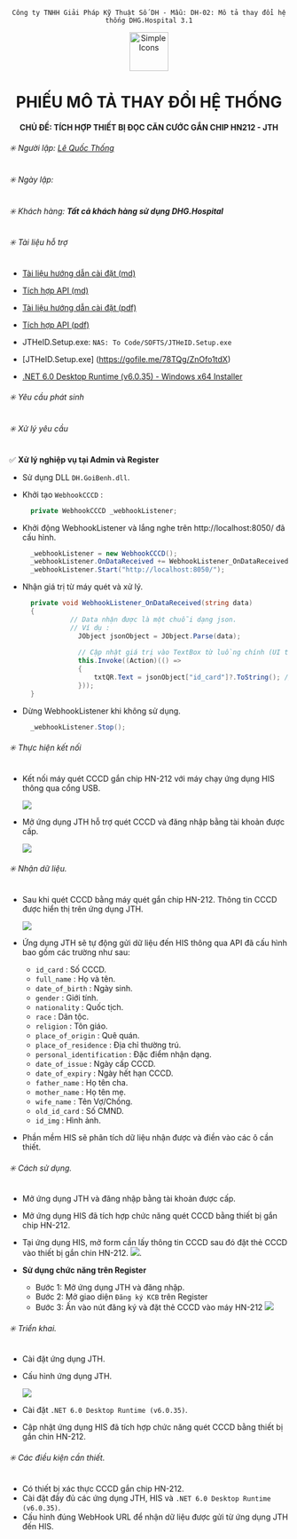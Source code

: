 <div align="center">

`Công ty TNHH Giải Pháp Kỹ Thuật Số DH - Mẫu: DH-02: Mô tả thay đổi hệ thống DHG.Hospital 3.1`

</div>

<div align="center">
  <img src="https://raw.githubusercontent.com/dh-hos/dhg.hospitalprinter/main/Deploy_Tools/Logo.ico" alt="Simple Icons" width=70>
  <h1>PHIẾU MÔ TẢ THAY ĐỔI HỆ THỐNG</h1>  
</div>
<div align="center">

#### CHỦ ĐỀ: TÍCH HỢP THIẾT BỊ ĐỌC CĂN CƯỚC GẮN CHIP HN212 - JTH

</div>

###### :eight_spoked_asterisk: Người lập: [Lê Quốc Thống](https://github.com/lequocthong29)

###### :eight_spoked_asterisk: Ngày lập:

###### :eight_spoked_asterisk: Khách hàng: **Tất cả khách hàng sử dụng DHG.Hospital**

###### :eight_spoked_asterisk: Tài liệu hỗ trợ

- [Tài liệu hướng dẫn cài đặt (md)](Tich-hop-doc-the-cccd-gan-chip-HN212-jth-api.md)

- [Tích hợp API (md)](Tich-hop-doc-the-cccd-gan-chip-HN212-jth.md)

- [Tài liệu hướng dẫn cài đặt (pdf)](Tich-hop-doc-the-cccd-gan-chip-HN212-jth.pdf)

- [Tích hợp API (pdf)](Tich-hop-doc-the-cccd-gan-chip-HN212-jth-api.pdf)

- JTHeID.Setup.exe: `NAS: To Code/SOFTS/JTHeID.Setup.exe`

- [JTHeID.Setup.exe] (https://gofile.me/78TQg/ZnOfo1tdX)

- [.NET 6.0 Desktop Runtime (v6.0.35) - Windows x64 Installer](https://download.visualstudio.microsoft.com/download/pr/0bfb4b48-9221-491f-8157-eed2307f13e6/3d7890b36ae32759d141633afd43787e/windowsdesktop-runtime-6.0.35-win-x64.exe)

###### :eight_spoked_asterisk: Yêu cầu phát sinh

###### :eight_spoked_asterisk: Xử lý yêu cầu
:white_check_mark: **Xử lý nghiệp vụ tại Admin và Register**

- Sử dụng DLL `DH.GoiBenh.dll`.
- Khởi tạo `WebhookCCCD` :
  ```csharp
    private WebhookCCCD _webhookListener;
  ```

- Khởi động WebhookListener và lắng nghe trên http://localhost:8050/ đã cấu hình.
  ```csharp
    _webhookListener = new WebhookCCCD();
    _webhookListener.OnDataReceived += WebhookListener_OnDataReceived; //Khi dữ liệu được nhận, sự kiện này sẽ được kích hoạt, xữ lý dữ liệu nhận được trong hàm này.
    _webhookListener.Start("http://localhost:8050/");
  ```

- Nhận giá trị từ máy quét và xử lý.
  ```csharp
    private void WebhookListener_OnDataReceived(string data)
    {
              // Data nhận được là một chuỗi dạng json.
              // Ví dụ :
                JObject jsonObject = JObject.Parse(data);
    
                // Cập nhật giá trị vào TextBox từ luồng chính (UI thread)
                this.Invoke((Action)(() =>
                {
                    txtQR.Text = jsonObject["id_card"]?.ToString(); // Lấy giá trị "id_card"
                }));
    }
  ```
- Dừng WebhookListener khi không sử dụng.
  ```csharp
    _webhookListener.Stop();
  ```

###### :eight_spoked_asterisk: Thực hiện kết nối
- Kết nối máy quét CCCD gắn chip HN-212 với máy chạy ứng dụng HIS thông qua cổng USB.

  ![](https://i.imgur.com/E6HvhBw.png)
  
- Mở ứng dụng JTH hỗ trợ quét CCCD và đăng nhập bằng tài khoản được cấp.

  ![](https://i.imgur.com/ku2tAM0.png)

###### :eight_spoked_asterisk: Nhận dữ liệu.
- Sau khi quét CCCD bằng máy quét gắn chip HN-212. Thông tin CCCD được hiển thị trên ứng dụng JTH.

  ![](https://i.imgur.com/94uv7OS.png)
  
- Ứng dụng JTH sẽ tự động gửi dữ liệu đến HIS thông qua API đã cấu hình bao gồm các trường như sau:
  + `id_card` : Số CCCD.
  + `full_name` : Họ và tên.
  + `date_of_birth` : Ngày sinh.
  + `gender` : Giới tính.
  + `nationality` : Quốc tịch.
  + `race` : Dân tộc.
  + `religion` : Tôn giáo.
  + `place_of_origin` : Quê quán.
  + `place_of_residence` : Địa chỉ thường trú.
  + `personal_identification` : Đặc điểm nhận dạng.
  + `date_of_issue` : Ngày cấp CCCD.
  + `date_of_expiry` : Ngày hết hạn CCCD.
  + `father_name` : Họ tên cha.
  + `mother_name` : Họ tên mẹ.
  + `wife_name` : Tên Vợ/Chồng.
  + `old_id_card` : Số CMND.
  + `id_img` : Hình ảnh.

- Phần mềm HIS sẽ phân tích dữ liệu nhận được và điền vào các ô cần thiết.

###### :eight_spoked_asterisk: Cách sử dụng.
- Mở ứng dụng JTH và đăng nhập bằng tài khoản được cấp.
- Mở ứng dụng HIS đã tích hợp chức năng quét CCCD bằng thiết bị gắn chip HN-212.
- Tại ứng dụng HIS, mở form cần lấy thông tin CCCD sau đó đặt thẻ CCCD vào thiết bị gắn chin HN-212.
  ![](https://i.imgur.com/GriJSHQ.png).

 - **Sử dụng chức năng trên Register**
   + Bước 1: Mở ứng dụng JTH và đăng nhập.
   + Bước 2: Mở giao diện `Đăng ký KCB` trên Register
   + Bước 3: Ấn vào nút đăng ký và đặt thẻ CCCD vào máy HN-212
     ![](https://i.imgur.com/yuRH81g.gif)

###### :eight_spoked_asterisk: Triển khai.
- Cài đặt ứng dụng JTH.
- Cấu hình ứng dụng JTH.
  
  ![](https://i.imgur.com/jtSMbGc.png)
  
- Cài đặt `.NET 6.0 Desktop Runtime (v6.0.35)`.
- Cập nhật ứng dụng HIS đã tích hợp chức năng quét CCCD bằng thiết bị gắn chin HN-212.


###### :eight_spoked_asterisk: Các điều kiện cần thiết.
- Có thiết bị xác thực CCCD gắn chip HN-212.
- Cài đặt đầy đủ các ứng dụng JTH, HIS và `.NET 6.0 Desktop Runtime (v6.0.35)`.
- Cấu hình đúng WebHook URL để nhận dữ liệu được gửi từ ứng dụng JTH đến HIS.




